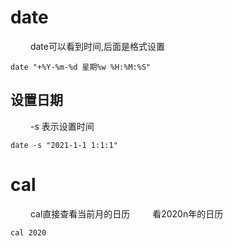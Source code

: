 
# date
&emsp;&emsp; date可以看到时间,后面是格式设置
```
date "+%Y-%m-%d 星期%w %H:%M:%S"
```

<!---more-->

## 设置日期
&emsp;&emsp; -s 表示设置时间
```
date -s "2021-1-1 1:1:1"
```

# cal
&emsp;&emsp; cal直接查看当前月的日历
&emsp;&emsp; 看2020n年的日历
```
cal 2020 
```

